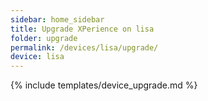 ```yaml
---
sidebar: home_sidebar
title: Upgrade XPerience on lisa
folder: upgrade
permalink: /devices/lisa/upgrade/
device: lisa
---
```

{% include templates/device_upgrade.md %}

